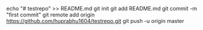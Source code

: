 echo "# testrepo" >> README.md
git init
git add README.md
git commit -m "first commit"
git remote add origin https://github.com/huprabhu1604/testrepo.git
git push -u origin master

